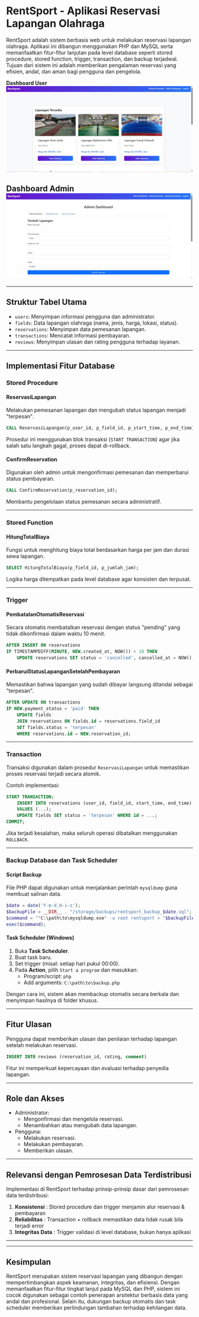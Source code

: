 # RentSport - Aplikasi Reservasi Lapangan Olahraga

RentSport adalah sistem berbasis web untuk melakukan reservasi lapangan olahraga. Aplikasi ini dibangun menggunakan PHP dan MySQL serta memanfaatkan fitur-fitur lanjutan pada level database seperti stored procedure, stored function, trigger, transaction, dan backup terjadwal. Tujuan dari sistem ini adalah memberikan pengalaman reservasi yang efisien, andal, dan aman bagi pengguna dan pengelola.

**Dashboard User**
![Dashboard](assets/img/dashboard.jpg)

**Dashboard Admin**
![DashboardAdmin](assets/img/dashboard_admin.jpg) 
---

---

## Struktur Tabel Utama

- `users`: Menyimpan informasi pengguna dan administrator.
- `fields`: Data lapangan olahraga (nama, jenis, harga, lokasi, status).
- `reservations`: Menyimpan data pemesanan lapangan.
- `transactions`: Mencatat informasi pembayaran.
- `reviews`: Menyimpan ulasan dan rating pengguna terhadap layanan.

---

## Implementasi Fitur Database

### Stored Procedure

#### ReservasiLapangan

Melakukan pemesanan lapangan dan mengubah status lapangan menjadi "terpesan".

```sql
CALL ReservasiLapangan(p_user_id, p_field_id, p_start_time, p_end_time);
```

Prosedur ini menggunakan blok transaksi (`START TRANSACTION`) agar jika salah satu langkah gagal, proses dapat di-rollback.

#### ConfirmReservation

Digunakan oleh admin untuk mengonfirmasi pemesanan dan memperbarui status pembayaran.

```sql
CALL ConfirmReservation(p_reservation_id);
```

Membantu pengelolaan status pemesanan secara administratif.

---

### Stored Function

#### HitungTotalBiaya

Fungsi untuk menghitung biaya total berdasarkan harga per jam dan durasi sewa lapangan.

```sql
SELECT HitungTotalBiaya(p_field_id, p_jumlah_jam);
```

Logika harga ditempatkan pada level database agar konsisten dan terpusat.

---

### Trigger

#### PembatalanOtomatisReservasi

Secara otomatis membatalkan reservasi dengan status "pending" yang tidak dikonfirmasi dalam waktu 10 menit.

```sql
AFTER INSERT ON reservations
IF TIMESTAMPDIFF(MINUTE, NEW.created_at, NOW()) > 10 THEN
    UPDATE reservations SET status = 'cancelled', cancelled_at = NOW();
```

#### PerbaruiStatusLapanganSetelahPembayaran

Memastikan bahwa lapangan yang sudah dibayar langsung ditandai sebagai "terpesan".

```sql
AFTER UPDATE ON transactions
IF NEW.payment_status = 'paid' THEN
    UPDATE fields 
    JOIN reservations ON fields.id = reservations.field_id
    SET fields.status = 'terpesan'
    WHERE reservations.id = NEW.reservation_id;
```

---

### Transaction

Transaksi digunakan dalam prosedur `ReservasiLapangan` untuk memastikan proses reservasi terjadi secara atomik.

Contoh implementasi:

```sql
START TRANSACTION;
    INSERT INTO reservations (user_id, field_id, start_time, end_time)
    VALUES (...);
    UPDATE fields SET status = 'terpesan' WHERE id = ...;
COMMIT;
```

Jika terjadi kesalahan, maka seluruh operasi dibatalkan menggunakan `ROLLBACK`.

---

### Backup Database dan Task Scheduler

#### Script Backup

File PHP dapat digunakan untuk menjalankan perintah `mysqldump` guna membuat salinan data.

```php
$date = date('Y-m-d_H-i-s');
$backupFile = __DIR__ . "/storage/backups/rentsport_backup_$date.sql";
$command = ""C:\path\to\mysqldump.exe" -u root rentsport > "$backupFile"";
exec($command);
```

#### Task Scheduler (Windows)

1. Buka **Task Scheduler**.
2. Buat task baru.
3. Set trigger (misal: setiap hari pukul 00:00).
4. Pada **Action**, pilih `Start a program` dan masukkan:
   - Program/script: `php`
   - Add arguments: `C:\path\to\backup.php`

Dengan cara ini, sistem akan membackup otomatis secara berkala dan menyimpan hasilnya di folder khusus.

---

## Fitur Ulasan

Pengguna dapat memberikan ulasan dan penilaian terhadap lapangan setelah melakukan reservasi.

```sql
INSERT INTO reviews (reservation_id, rating, comment)
```

Fitur ini memperkuat kepercayaan dan evaluasi terhadap penyedia lapangan.

---

## Role dan Akses

- Administrator:
  - Mengonfirmasi dan mengelola reservasi.
  - Menambahkan atau mengubah data lapangan.
- Pengguna:
  - Melakukan reservasi.
  - Melakukan pembayaran.
  - Memberikan ulasan.

---

## Relevansi dengan Pemrosesan Data Terdistribusi

Implementasi di RentSport terhadap prinsip-prinsip dasar dari pemrosesan data terdistribusi:                                
1. **Konsistensi**     : Stored procedure dan trigger menjamin alur reservasi & pembayaran 
2. **Reliabilitas**    : Transaction + rollback memastikan data tidak rusak bila terjadi error 
3. **Integritas Data** : Trigger validasi di level database, bukan hanya aplikasi    
---


---

## Kesimpulan

RentSport merupakan sistem reservasi lapangan yang dibangun dengan mempertimbangkan aspek keamanan, integritas, dan efisiensi. Dengan memanfaatkan fitur-fitur tingkat lanjut pada MySQL dan PHP, sistem ini cocok digunakan sebagai contoh penerapan arsitektur berbasis data yang andal dan profesional. Selain itu, dukungan backup otomatis dan task scheduler memberikan perlindungan tambahan terhadap kehilangan data.
